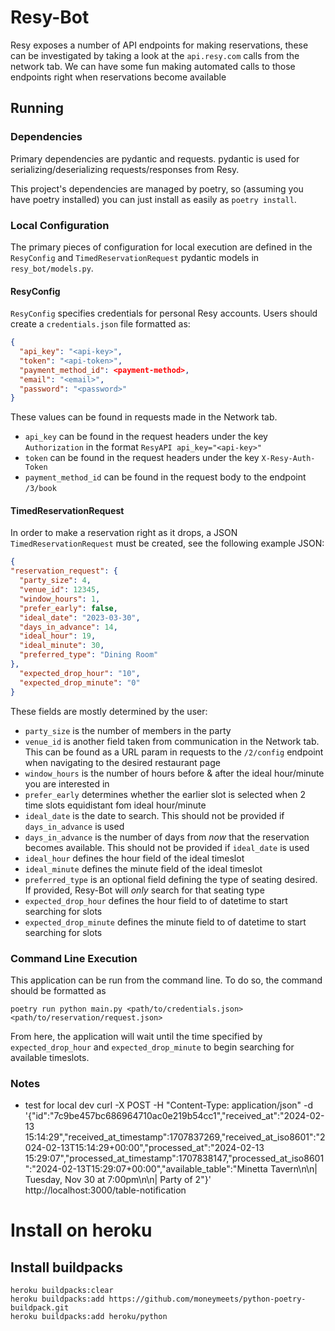 # Resy-Bot

Resy exposes a number of API endpoints for making reservations,
these can be investigated by taking a look at the `api.resy.com`
calls from the network tab. We can have some fun making automated
calls to those endpoints right when reservations become available

## Running

### Dependencies

Primary dependencies are pydantic and requests.
pydantic is used for serializing/deserializing requests/responses from Resy.

This project's dependencies are managed by poetry, so (assuming you have poetry installed) you can just install as easily as
`poetry install`.

### Local Configuration

The primary pieces of configuration for local execution are
defined in the `ResyConfig` and `TimedReservationRequest`
pydantic models in `resy_bot/models.py`.


#### ResyConfig

`ResyConfig` specifies credentials for personal Resy accounts.
Users should create a `credentials.json` file formatted as:
```json
{
  "api_key": "<api-key>",
  "token": "<api-token>",
  "payment_method_id": <payment-method>,
  "email": "<email>",
  "password": "<password>"
}
```

These values can be found in requests made in the Network tab.
- `api_key` can be found in the request headers under the
key `Authorization` in the format `ResyAPI api_key="<api-key>"`
- `token` can be found  in the request headers under the
key `X-Resy-Auth-Token`
- `payment_method_id` can be found in the request body to the endpoint
`/3/book`


#### TimedReservationRequest

In order to make a reservation right as it drops, a JSON
`TimedReservationRequest` must be created, see the following example
JSON:

```json
{
"reservation_request": {
  "party_size": 4,
  "venue_id": 12345,
  "window_hours": 1,
  "prefer_early": false,
  "ideal_date": "2023-03-30",
  "days_in_advance": 14,
  "ideal_hour": 19,
  "ideal_minute": 30,
  "preferred_type": "Dining Room"
},
  "expected_drop_hour": "10",
  "expected_drop_minute": "0"
}
```

These fields are mostly determined by the user:
- `party_size` is the number of members in the party
- `venue_id` is another field taken from communication in the
Network tab. This can be found as a URL param in requests to
the `/2/config` endpoint when navigating to the desired restaurant page
- `window_hours` is the number of hours before & after
the ideal hour/minute you are interested in
- `prefer_early` determines whether the earlier slot is selected when
2 time slots equidistant fom ideal hour/minute
- `ideal_date` is the date to search. This should not be provided if `days_in_advance` is used
- `days_in_advance` is the number of days from _now_ that the reservation becomes available. This should not be provided if `ideal_date` is used
- `ideal_hour` defines the hour field of the ideal timeslot
- `ideal_minute` defines the minute field of the ideal timeslot
- `preferred_type` is an optional field defining the type of seating
desired. If provided, Resy-Bot will _only_ search for that seating
type
- `expected_drop_hour` defines the hour field to of datetime
to start searching for slots
- `expected_drop_minute` defines the minute field to of datetime
to start searching for slots


### Command Line Execution

This application can be run from the command line. To do so,
the command should be formatted as

`poetry run python main.py <path/to/credentials.json> <path/to/reservation/request.json>`

From here, the application will wait until the time specified by
`expected_drop_hour` and `expected_drop_minute` to begin searching
for available timeslots.

### Notes
- test for local dev curl -X POST -H "Content-Type: application/json" -d '{"id":"7c9be457bc686964710ac0e219b54cc1","received_at":"2024-02-13 15:14:29","received_at_timestamp":1707837269,"received_at_iso8601":"2024-02-13T15:14:29+00:00","processed_at":"2024-02-13 15:29:07","processed_at_timestamp":1707838147,"processed_at_iso8601":"2024-02-13T15:29:07+00:00","available_table":"Minetta Tavern\n\n| Tuesday, Nov 30 at 7:00pm\n\n| Party of 2"}' http://localhost:3000/table-notification

# Install on heroku
## Install buildpacks
```
heroku buildpacks:clear
heroku buildpacks:add https://github.com/moneymeets/python-poetry-buildpack.git
heroku buildpacks:add heroku/python
```